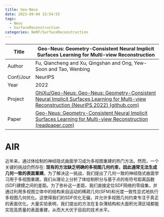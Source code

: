 ```yaml
---
title: Geo-Neus
date: 2023-09-04 15:54:53
tags:
  - Neus
  - SurfaceReconstruction
categories: NeRF/SurfaceReconstruction
---
```


| Title     | Geo-Neus: Geometry-Consistent Neural Implicit Surfaces Learning for Multi-view Reconstruction                                                                                                                 |
| --------- | ------------------------------------------------------------------------------------------------------------------------------------------------------------------------------------------------------------- |
| Author    | Fu, Qiancheng and Xu, Qingshan and Ong, Yew-Soon and Tao, Wenbing                                                                                                                                             |
| Conf/Jour | NeurIPS                                                                                                                                                                                                       |
| Year      | 2022                                                                                                                                                                                                              |
| Project   | [GhiXu/Geo-Neus: Geo-Neus: Geometry-Consistent Neural Implicit Surfaces Learning for Multi-view Reconstruction (NeurIPS 2022) (github.com)](https://github.com/GhiXu/Geo-Neus)                                |
| Paper     | [Geo-Neus: Geometry-Consistent Neural Implicit Surfaces Learning for Multi-view Reconstruction (readpaper.com)](https://readpaper.com/pdf-annotate/note?pdfId=4629958250540843009&noteId=1943200084633808128) |

<!-- more -->

# AIR

近年来，通过体绘制的神经隐式曲面学习成为多视图重建的热门方法。然而，一个关键的挑战仍然存在: **现有的方法缺乏明确的多视图几何约束，因此通常无法生成几何一致的表面重建**。为了解决这一挑战，我们提出了几何一致的神经隐式曲面学习用于多视图重建。我们从理论上分析了体绘制积分与基于点的有符号距离函数(SDF)建模之间的差距。为了弥补这一差距，我们直接定位SDF网络的零级集，并通过利用多视图立体中的结构来自运动的稀疏几何(SFM)和光度一致性显式地执行多视图几何优化。这使得我们的SDF优化无偏，并允许多视图几何约束专注于真正的表面优化。大量实验表明，我们提出的方法在复杂薄结构和大面积光滑区域都能实现高质量的表面重建，从而大大优于目前的技术水平。